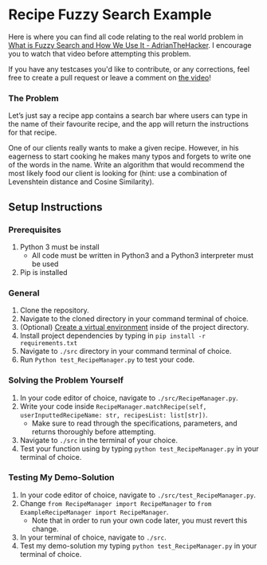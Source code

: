 # Recipe Fuzzy Search Example
Here is where you can find all code relating to the real world problem in [What is Fuzzy Search and How We Use It - AdrianTheHacker](https://www.youtube.com/@AdrianTheHacker). I encourage you to watch that video before attempting this problem.

If you have any testcases you'd like to contribute, or any corrections, feel free to create a pull request or leave a comment on [the video](https://www.youtube.com/@AdrianTheHacker)!

### The Problem
Let’s just say a recipe app contains a search bar where users can type in the name of their favourite recipe, and the app will return the instructions for that recipe. 

One of our clients really wants to make a given recipe. However, in his eagerness to start cooking he makes many typos and forgets to write one of the words in the name. Write an algorithm that would recommend the most likely food our client is looking for (hint: use a combination of Levenshtein distance and Cosine Similarity).

## Setup Instructions
### Prerequisites
1. Python 3 must be install
    - All code must be written in Python3 and a Python3 interpreter must be used
2. Pip is installed

### General
1. Clone the repository.
2. Navigate to the cloned directory in your command terminal of choice.
3. (Optional) [Create a virtual environment](https://www.freecodecamp.org/news/how-to-setup-virtual-environments-in-python/) inside of the project directory.
4. Install project dependencies by typing in `pip install -r requirements.txt`
5. Navigate to `./src` directory in your command terminal of choice.
6. Run `Python test_RecipeManager.py` to test your code.

### Solving the Problem Yourself
1. In your code editor of choice, navigate to `./src/RecipeManager.py`.
2. Write your code inside `RecipeManager.matchRecipe(self, userInputtedRecipeName: str, recipesList: list[str])`.
    - Make sure to read through the specifications, parameters, and returns thoroughly before attempting.
3. Navigate to `./src` in the terminal of your choice.
4. Test your function using by typing `python test_RecipeManager.py` in your terminal of choice.

### Testing My Demo-Solution
1. In your code editor of choice, navigate to `./src/test_RecipeManager.py`.
2. Change `from RecipeManager import RecipeManager` to `from ExampleRecipeManager import RecipeManager`.
    - Note that in order to run your own code later, you must revert this change.
3. In your terminal of choice, navigate to `./src`.
4. Test my demo-solution my typing `python test_RecipeManager.py` in your terminal of choice.


